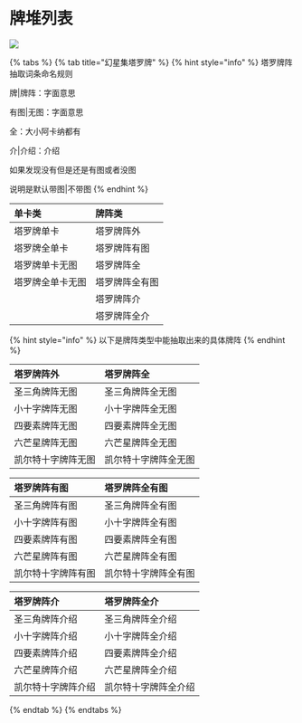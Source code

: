 # 牌堆列表

![](.gitbook/assets/⑨.png)

{% tabs %}
{% tab title="幻星集塔罗牌" %}
{% hint style="info" %}
塔罗牌阵抽取词条命名规则

牌\|牌阵：字面意思

有图\|无图：字面意思

全：大小阿卡纳都有

介\|介绍：介绍

如果发现没有但是还是有图或者没图

说明是默认带图\|不带图
{% endhint %}

| 单卡类 | 牌阵类 |
| :--- | :--- |
| 塔罗牌单卡 | 塔罗牌阵外 |
| 塔罗牌全单卡 | 塔罗牌阵有图 |
| 塔罗牌单卡无图 | 塔罗牌阵全 |
| 塔罗牌全单卡无图 | 塔罗牌阵全有图 |
|  | 塔罗牌阵介 |
|  | 塔罗牌阵全介 |

{% hint style="info" %}
以下是牌阵类型中能抽取出来的具体牌阵
{% endhint %}

| 塔罗牌阵外 | 塔罗牌阵全 |
| :--- | :--- |
| 圣三角牌阵无图 | 圣三角牌阵全无图 |
| 小十字牌阵无图 | 小十字牌阵全无图 |
| 四要素牌阵无图 | 四要素牌阵全无图 |
| 六芒星牌阵无图 | 六芒星牌阵全无图 |
| 凯尔特十字牌阵无图 | 凯尔特十字牌阵全无图 |

| 塔罗牌阵有图 | 塔罗牌阵全有图 |
| :--- | :--- |
| 圣三角牌阵有图 | 圣三角牌阵全有图 |
| 小十字牌阵有图 | 小十字牌阵全有图 |
| 四要素牌阵有图 | 四要素牌阵全有图 |
| 六芒星牌阵有图 | 六芒星牌阵全有图 |
| 凯尔特十字牌阵有图 | 凯尔特十字牌阵全有图 |

| 塔罗牌阵介 | 塔罗牌阵全介 |
| :--- | :--- |
| 圣三角牌阵介绍 | 圣三角牌阵全介绍 |
| 小十字牌阵介绍 | 小十字牌阵全介绍 |
| 四要素牌阵介绍 | 四要素牌阵全介绍 |
| 六芒星牌阵介绍 | 六芒星牌阵全介绍 |
| 凯尔特十字牌阵介绍 | 凯尔特十字牌阵全介绍 |
{% endtab %}
{% endtabs %}

